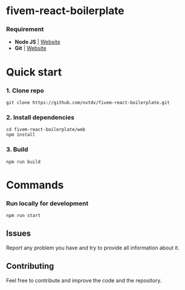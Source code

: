 # fivem-react-boilerplate

### Requirement

- **Node JS** | [Website](https://nodejs.org/dist/v16.15.0/node-v16.15.0-x64.msi)
- **Git** | [Website](https://github.com/git-for-windows/git/releases/download/v2.36.1.windows.1/Git-2.36.1-64-bit.exe)

# Quick start

### 1. Clone repo

```
git clone https://github.com/nxtdv/fivem-react-boilerplate.git
```

### 2. Install dependencies

```
cd fivem-react-boilerplate/web
npm install
```

### 3. Build

```
npm run build
```

# Commands

### Run locally for development

```
npm run start
```

## Issues

Report any problem you have and try to provide all information about it.

## Contributing

Feel free to contribute and improve the code and the repository.

